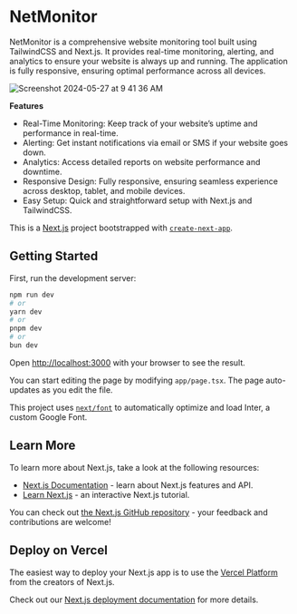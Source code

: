 # NetMonitor

NetMonitor is a comprehensive website monitoring tool built using TailwindCSS and Next.js. It provides real-time monitoring, alerting, and analytics to ensure your website is always up and running. The application is fully responsive, ensuring optimal performance across all devices.

![Screenshot 2024-05-27 at 9 41 36 AM](https://github.com/TariqKichawele/NetMonitor/assets/105932024/8921a2ac-2331-4dcc-bf06-26d4bc52d45e)

**Features**

- Real-Time Monitoring: Keep track of your website’s uptime and performance in real-time.
- Alerting: Get instant notifications via email or SMS if your website goes down.
- Analytics: Access detailed reports on website performance and downtime.
- Responsive Design: Fully responsive, ensuring seamless experience across desktop, tablet, and mobile devices.
- Easy Setup: Quick and straightforward setup with Next.js and TailwindCSS.


This is a [Next.js](https://nextjs.org/) project bootstrapped with [`create-next-app`](https://github.com/vercel/next.js/tree/canary/packages/create-next-app).

## Getting Started

First, run the development server:

```bash
npm run dev
# or
yarn dev
# or
pnpm dev
# or
bun dev
```

Open [http://localhost:3000](http://localhost:3000) with your browser to see the result.

You can start editing the page by modifying `app/page.tsx`. The page auto-updates as you edit the file.

This project uses [`next/font`](https://nextjs.org/docs/basic-features/font-optimization) to automatically optimize and load Inter, a custom Google Font.

## Learn More

To learn more about Next.js, take a look at the following resources:

- [Next.js Documentation](https://nextjs.org/docs) - learn about Next.js features and API.
- [Learn Next.js](https://nextjs.org/learn) - an interactive Next.js tutorial.

You can check out [the Next.js GitHub repository](https://github.com/vercel/next.js/) - your feedback and contributions are welcome!

## Deploy on Vercel

The easiest way to deploy your Next.js app is to use the [Vercel Platform](https://vercel.com/new?utm_medium=default-template&filter=next.js&utm_source=create-next-app&utm_campaign=create-next-app-readme) from the creators of Next.js.

Check out our [Next.js deployment documentation](https://nextjs.org/docs/deployment) for more details.
